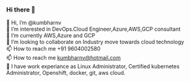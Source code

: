 ### Hi there 👋

👋 Hi, I’m @kumbharnv <br />
👀 I’m interested in DevOps.Cloud Engineer,Azure,AWS,GCP consultant <br />
🌱 I’m currently AWS,Azure and GCP <br />
💞️ I’m looking to collaborate on Industry move towards cloud technology <br />
📫 How to reach me +91 9604002580 <br />
📫 How to reach me kumbharnv@hotmail.com <br />
🔭 I have work experiance as Linux Administrator, Certified kubernetes Administrator, Openshift, docker, git, aws cloud.
